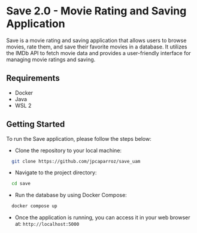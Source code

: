 # Save 2.0 - Movie Rating and Saving Application

Save is a movie rating and saving application that allows users to browse movies, rate them, and save their favorite movies in a database. It utilizes the IMDb API to fetch movie data and provides a user-friendly interface for managing movie ratings and saving.

## Requirements
- Docker
- Java
- WSL 2

## Getting Started
To run the Save application, please follow the steps below:

- Clone the repository to your local machine:
```bash
  git clone https://github.com/jpcaparroz/save_uam
```
- Navigate to the project directory:
```bash
  cd save
```
- Run the database by using Docker Compose:
```bash
  docker compose up
```
- Once the application is running, you can access it in your web browser at:
`http://localhost:5000`
